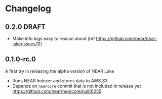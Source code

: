 # Changelog

## 0.2.0 DRAFT

* Make info logs easy to reason about (ref https://github.com/near/near-lake/issues/11)


## 0.1.0-rc.0

A first try in releasing the alpha version of NEAR Lake

* Runs NEAR Indexer and stores data to AWS S3
* Depends on `nearcore` commit that is not included in release yet https://github.com/near/nearcore/pull/6255
